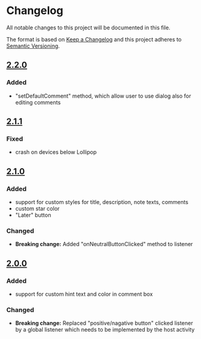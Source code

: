 # Changelog
All notable changes to this project will be documented in this file.

The format is based on [Keep a Changelog](http://keepachangelog.com/en/1.0.0/)
and this project adheres to [Semantic Versioning](http://semver.org/spec/v2.0.0.html).


## [2.2.0]
### Added
- "setDefaultComment" method, which allow user to use dialog also for editing comments

[2.2.0]: https://github.com/stepstone-tech/android-material-app-rating/compare/v2.1.1...v2.2.0



## [2.1.1]
### Fixed
- crash on devices below Lollipop

[2.1.1]: https://github.com/stepstone-tech/android-material-app-rating/compare/v2.1.0...v2.1.1



## [2.1.0]
### Added
- support for custom styles for title, description, note texts, comments
- custom star color
- "Later" button

### Changed
- **Breaking change:** Added "onNeutralButtonClicked" method to listener

[2.1.0]: https://github.com/stepstone-tech/android-material-app-rating/compare/v2.0.0...v2.1.0



## [2.0.0]
### Added
- support for custom hint text and color in comment box

### Changed
- **Breaking change:** Replaced "positive/nagative button" clicked listener by a global listener which needs to be implemented by the host activity

[2.0.0]: https://github.com/stepstone-tech/android-material-app-rating/compare/v1.2.0...v2.0.0